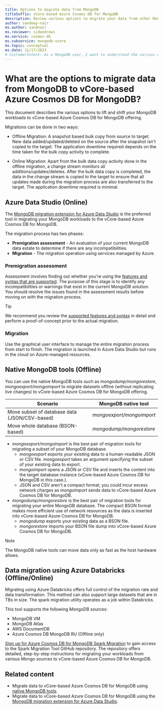 ```yaml
---
title: Options to migrate data from MongoDB
titleSuffix: vCore-based Azure Cosmos DB for MongoDB
description: Review various options to migrate your data from other MongoDB sources to vCore-based Azure Cosmos DB for MongoDB.
author: sandeep-nair
ms.author: sandnair
ms.reviewer: sidandrews
ms.service: cosmos-db
ms.subservice: mongodb-vcore
ms.topic: conceptual
ms.date: 11/17/2023
# CustomerIntent: As a MongoDB user, I want to understand the various options available to migrate my data to vCore-based Azure Cosmos DB for MongoDB, so that I can make an informed decision about which option is best for my use case.
---
```


# What are the options to migrate data from MongoDB to vCore-based Azure Cosmos DB for MongoDB?

This document describes the various options to lift and shift your MongoDB workloads to vCore-based Azure Cosmos DB for MongoDB offering.

Migrations can be done in two ways:

- Offline Migration: A snapshot based bulk copy from source to target. New data added/updated/deleted on the source after the snapshot isn't copied to the target. The application downtime required depends on the time taken for the bulk copy activity to complete.

- Online Migration: Apart from the bulk data copy activity done in the offline migration, a change stream monitors all additions/updates/deletes. After the bulk data copy is completed, the data in the change stream is copied to the target to ensure that all updates made during the migration process are also transferred to the target. The application downtime required is minimal.

## Azure Data Studio (Online)

The [MongoDB migration extension for Azure Data Studio](/azure-data-studio/extensions/database-migration-for-mongo-extension) is the preferred tool in migrating your MongoDB workloads to the vCore-based Azure Cosmos DB for MongoDB.

The migration process has two phases:

- **Premigration assessment** - An evaluation of your current MongoDB data estate to determine if there are any incompatibilities.
- **Migration** - The migration operation using services managed by Azure.

### Premigration assessment

Assessment involves finding out whether you're using the [features and syntax that are supported](./compatibility.md). The purpose of this stage is to identify any incompatibilities or warnings that exist in the current MongoDB solution. You should resolve the issues found in the assessment results before moving on with the migration process.

> [!TIP]
> We recommend you review the [supported features and syntax](./compatibility.md) in detail and perform a proof-of-concept prior to the actual migration.

### Migration

Use the graphical user interface to manage the entire migration process from start to finish. The migration is launched in Azure Data Studio but runs in the cloud on Azure-managed resources.

## Native MongoDB tools (Offline)

You can use the native MongoDB tools such as *mongodump/mongorestore*, *mongoexport/mongoimport* to migrate datasets offline (without replicating live changes) to vCore-based Azure Cosmos DB for MongoDB offering.

| Scenario | MongoDB native tool |
| --- | --- |
| Move subset of database data (JSON/CSV-based) | *mongoexport/mongoimport* |
| Move whole database (BSON-based) | *mongodump/mongorestore* |

- *mongoexport/mongoimport* is the best pair of migration tools for migrating a subset of your MongoDB database.
  - *mongoexport* exports your existing data to a human-readable JSON or CSV file. *mongoexport* takes an argument specifying the subset of your existing data to export.
  - *mongoimport* opens a JSON or CSV file and inserts the content into the target database instance (vCore-based Azure Cosmos DB for MongoDB in this case.).
  - JSON and CSV aren't a compact format; you could incur excess network charges as *mongoimport* sends data to vCore-based Azure Cosmos DB for MongoDB.
- *mongodump/mongorestore* is the best pair of migration tools for migrating your entire MongoDB database. The compact BSON format makes more efficient use of network resources as the data is inserted into vCore-based Azure Cosmos DB for MongoDB.
  - *mongodump* exports your existing data as a BSON file.
  - *mongorestore* imports your BSON file dump into vCore-based Azure Cosmos DB for MongoDB.

> [!NOTE]
> The MongoDB native tools can move data only as fast as the host hardware allows.

## Data migration using Azure Databricks (Offline/Online)

Migrating using Azure Databricks offers full control of the migration rate and data transformation. This method can also support large datasets that are in TBs in size. The spark migration utility operates as a job within Databricks.


This tool supports the following MongoDB sources:
- MongoDB VM
- MongoDB Atlas
- AWS DocumentDB 
- Azure Cosmos DB MongoDB RU (Offline only)

[Sign up  for Azure Cosmos DB for MongoDB Spark Migration](https://forms.office.com/r/cLSRNugFSp) to gain access to the Spark Migration Tool GitHub repository. The repository offers detailed, step-by-step instructions for migrating your workloads from various Mongo sources to vCore-based Azure Cosmos DB for MongoDB.


## Related content

- Migrate data to vCore-based Azure Cosmos DB for MongoDB using [native MongoDB tools](how-to-migrate-native-tools.md).
- Migrate data to vCore-based Azure Cosmos DB for MongoDB using the [MongoDB migration extension for Azure Data Studio](/azure-data-studio/extensions/database-migration-for-mongo-extension).

